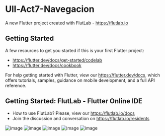 # Ull-Act7-Navegacion

A new Flutter project created with FlutLab - https://flutlab.io

## Getting Started

A few resources to get you started if this is your first Flutter project:

- https://flutter.dev/docs/get-started/codelab
- https://flutter.dev/docs/cookbook

For help getting started with Flutter, view our
https://flutter.dev/docs, which offers tutorials,
samples, guidance on mobile development, and a full API reference.

## Getting Started: FlutLab - Flutter Online IDE

- How to use FlutLab? Please, view our https://flutlab.io/docs
- Join the discussion and conversation on https://flutlab.io/residents

![image](https://github.com/Rodriguezb128/Ull_Act7-Navegacion/assets/143763162/f385c12e-948a-4ce1-9ee4-a220cecd0c7d)
![image](https://github.com/Rodriguezb128/Ull_Act7-Navegacion/assets/143763162/7910a719-6238-4784-813e-392ece3d5df5)
![image](https://github.com/Rodriguezb128/Ull_Act7-Navegacion/assets/143763162/82ce26fd-ffdd-4606-82c4-8a13fcd9d756)
![image](https://github.com/Rodriguezb128/Ull_Act7-Navegacion/assets/143763162/90e64be2-93c5-45bc-a67d-ebf9452335f3)
![image](https://github.com/Rodriguezb128/Ull_Act7-Navegacion/assets/143763162/9d1863bf-f1e5-4a59-a4af-db4669f6d9b4)
